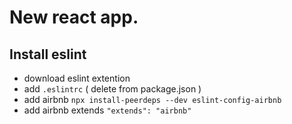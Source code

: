 # New react app.
## Install eslint
- download eslint extention
- add ```.eslintrc``` ( delete from package.json )
- add airbnb ```npx install-peerdeps --dev eslint-config-airbnb```
- add airbnb extends ```"extends": "airbnb"```
